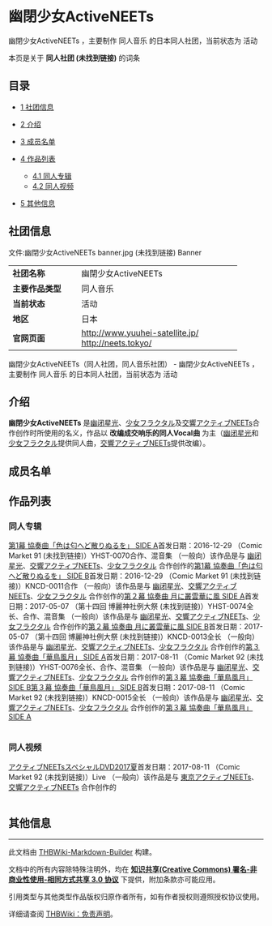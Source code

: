 # 幽閉少女ActiveNEETs

<!-- source html: G:\repos\THBWiki-Markdown-Builder\THBWikiMarkdown\Temp\main\8\87\ns0%3A%E5%B9%BD%E9%96%89%E5%B0%91%E5%A5%B3ActiveNEETs.html -->

幽閉少女ActiveNEETs ，主要制作 同人音乐 的日本同人社团，当前状态为 活动

本页是关于 **同人社团 (未找到链接)** 的词条
## 目录

- [1 社团信息](#社团信息)
- [2 介绍](#介绍)
- [3 成员名单](#成员名单)
- [4 作品列表](#作品列表)

  - [4.1 同人专辑](#同人专辑)
  - [4.2 同人视频](#同人视频)



- [5 其他信息](#其他信息)




## 社团信息
文件:幽閉少女ActiveNEETs banner.jpg (未找到链接)  Banner

<table><tbody><tr><td style="width:120px"><b>社团名称</b></td><td style="min-width:300px"> 幽閉少女ActiveNEETs </td></tr><tr><td><b>主要作品类型</b></td><td>同人音乐</td></tr><tr><td><b>当前状态</b></td><td>活动</td></tr><tr><td><b>地区</b></td><td>日本</td></tr><tr><td><b>官网页面</b></td><td><a rel="nofollow" class="external free" href="http://www.yuuhei-satellite.jp/">http://www.yuuhei-satellite.jp/</a> <br><a rel="nofollow" class="external free" href="http://neets.tokyo/">http://neets.tokyo/</a></td></tr></tbody></table>

幽閉少女ActiveNEETs（同人社团，同人音乐社团） - 幽閉少女ActiveNEETs ，主要制作 同人音乐 的日本同人社团，当前状态为 活动
## 介绍
  
 **幽閉少女ActiveNEETs**  是[幽闭星光](./幽闭星光.md)、[少女フラクタル](./少女フラクタル.md)及[交響アクティブNEETs](./交響アクティブNEETs.md)合作创作时所使用的名义，作品以  **改编成交响乐的同人Vocal曲**  为主（[幽闭星光](./幽闭星光.md)和[少女フラクタル](./少女フラクタル.md)提供同人曲，[交響アクティブNEETs](./交響アクティブNEETs.md)提供改编）。
  

## 成员名单
## 作品列表
### 同人专辑
[](./第1幕_協奏曲「色は匂へど散りぬるを」_SIDE_A.md)[第1幕 協奏曲「色は匂へど散りぬるを」 SIDE A](./第1幕_協奏曲「色は匂へど散りぬるを」_SIDE_A.md)首发日期：2016-12-29 （Comic Market 91 (未找到链接)）YHST-0070合作、​混音集 （一般向）该作品是与 [幽闭星光](./幽闭星光.md)、​[交響アクティブNEETs](./交響アクティブNEETs.md)、​[少女フラクタル](./少女フラクタル.md) 合作创作的[](./第1幕_協奏曲「色は匂へど散りぬるを」_SIDE_B.md)[第1幕 協奏曲「色は匂へど散りぬるを」 SIDE B](./第1幕_協奏曲「色は匂へど散りぬるを」_SIDE_B.md)首发日期：2016-12-29 （Comic Market 91 (未找到链接)）KNCD-0011合作 （一般向）该作品是与 [幽闭星光](./幽闭星光.md)、​[交響アクティブNEETs](./交響アクティブNEETs.md)、​[少女フラクタル](./少女フラクタル.md) 合作创作的[](./第２幕_協奏曲_月に叢雲華に風_SIDE_A.md)[第２幕 協奏曲 月に叢雲華に風 SIDE A](./第２幕_協奏曲_月に叢雲華に風_SIDE_A.md)首发日期：2017-05-07 （第十四回 博麗神社例大祭 (未找到链接)）YHST-0074全长、​合作、​混音集 （一般向）该作品是与 [幽闭星光](./幽闭星光.md)、​[交響アクティブNEETs](./交響アクティブNEETs.md)、​[少女フラクタル](./少女フラクタル.md) 合作创作的[](./第２幕_協奏曲_月に叢雲華に風_SIDE_B.md)[第２幕 協奏曲 月に叢雲華に風 SIDE B](./第２幕_協奏曲_月に叢雲華に風_SIDE_B.md)首发日期：2017-05-07 （第十四回 博麗神社例大祭 (未找到链接)）KNCD-0013全长 （一般向）该作品是与 [幽闭星光](./幽闭星光.md)、​[交響アクティブNEETs](./交響アクティブNEETs.md)、​[少女フラクタル](./少女フラクタル.md) 合作创作的[](./第３幕_協奏曲「華鳥風月」_SIDE_A.md)[第３幕 協奏曲「華鳥風月」 SIDE A](./第３幕_協奏曲「華鳥風月」_SIDE_A.md)首发日期：2017-08-11 （Comic Market 92 (未找到链接)）YHST-0076全长、​合作、​混音集 （一般向）该作品是与 [幽闭星光](./幽闭星光.md)、​[交響アクティブNEETs](./交響アクティブNEETs.md)、​[少女フラクタル](./少女フラクタル.md) 合作创作的[第３幕 協奏曲「華鳥風月」 SIDE B](./第３幕_協奏曲「華鳥風月」_SIDE_B.md)[](./第３幕_協奏曲「華鳥風月」_SIDE_B.md)[第３幕 協奏曲「華鳥風月」 SIDE B](./第３幕_協奏曲「華鳥風月」_SIDE_B.md)首发日期：2017-08-11 （Comic Market 92 (未找到链接)）KNCD-0015全长 （一般向）该作品是与 [幽闭星光](./幽闭星光.md)、​[交響アクティブNEETs](./交響アクティブNEETs.md)、​[少女フラクタル](./少女フラクタル.md) 合作创作的[第３幕 協奏曲「華鳥風月」 SIDE A](./第３幕_協奏曲「華鳥風月」_SIDE_A.md)
<table><style data-mw-deduplicate="TemplateStyles:r686458">.mw-parser-output .simple_work{display:grid;min-height:calc(120px + 0.5rem);grid-template-columns:calc(120px + 0.5rem)1fr;grid-template-rows:auto 1fr;grid-template-areas:"cover title""cover props";overflow:hidden}.mw-parser-output .simple_work-cover{grid-area:cover;align-self:center;justify-self:center;overflow:hidden;max-width:100%;max-height:100%;padding:0.25rem;word-break:break-all}.mw-parser-output .simple_work-cover a.new{display:block;text-align:center;padding:0.25rem}.mw-parser-output .simple_work-title{grid-area:title;margin-top:0.25rem;padding-left:0.25rem;font-weight:bold}.mw-parser-output .simple_work-props{grid-area:props;padding-left:0.25rem}.mw-parser-output .simple_work-prop{margin:0.125rem 0}</style>

<link rel="mw-deduplicated-inline-style" href="mw-data:TemplateStyles:r686458">

<link rel="mw-deduplicated-inline-style" href="mw-data:TemplateStyles:r686458">

<link rel="mw-deduplicated-inline-style" href="mw-data:TemplateStyles:r686458">

<link rel="mw-deduplicated-inline-style" href="mw-data:TemplateStyles:r686458">

<link rel="mw-deduplicated-inline-style" href="mw-data:TemplateStyles:r686458">
</table>


### 同人视频
[](./アクティブNEETsスペシャルDVD2017夏.md)[アクティブNEETsスペシャルDVD2017夏](./アクティブNEETsスペシャルDVD2017夏.md)首发日期：2017-08-11 （Comic Market 92 (未找到链接)）Live （一般向）该作品是与 [東京アクティブNEETs](./東京アクティブNEETs.md)、​[交響アクティブNEETs](./交響アクティブNEETs.md) 合作创作的
<table><link rel="mw-deduplicated-inline-style" href="mw-data:TemplateStyles:r686458">
</table>


## 其他信息
  
  






---

此文档由 [THBWiki-Markdown-Builder](https://github.com/Delsin-Yu/THBWiki-Markdown-Builder) 构建。

文档中的所有内容除特殊注明外，均在 [**知识共享(Creative Commons) 署名-非商业性使用-相同方式共享 3.0 协议**](https://creativecommons.org/licenses/by-sa/3.0/deed.zh-hans) 下提供，附加条款亦可能应用。

引用类型与其他类型作品版权归原作者所有，如有作者授权则遵照授权协议使用。

详细请查阅 [THBWiki：免责声明](https://thbwiki.cc/THBWiki:%E5%85%8D%E8%B4%A3%E5%A3%B0%E6%98%8E)。

